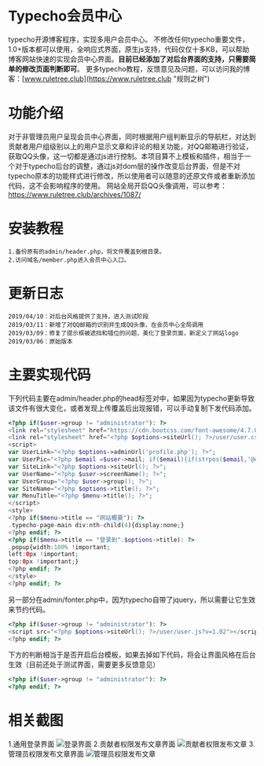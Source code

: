 # Typecho会员中心

typecho开源博客程序，实现多用户会员中心。
不修改任何typecho重要文件，1.0+版本都可以使用，全响应式界面，原生js支持，代码仅仅十多KB，可以帮助博客网站快速的实现会员中心界面。**目前已经添加了对后台界面的支持，只需要简单的修改页面判断即可**。
更多typecho教程，反馈意见及问题，可以访问我的博客：[www.ruletree.club](https://www.ruletree.club "规则之树") 

# 功能介绍

对于非管理员用户呈现会员中心界面，同时根据用户组判断显示的导航栏，对达到贡献者用户组级别以上的用户显示文章和评论的相关功能，对QQ邮箱进行验证，获取QQ头像，这一切都是通过js进行控制。本项目算不上模板和插件，相当于一个对于typecho后台的调整，通过js对dom层的操作改变后台界面，但是不对typecho原本的功能样式进行修改，所以使用者可以随意的还原文件或者重新添加代码，这不会影响程序的使用。
网站全局开启QQ头像调用，可以参考：https://www.ruletree.club/archives/1087/

# 安装教程

	1.备份原有的admin/header.php，将文件覆盖到根目录。
	2.访问域名/member.php进入会员中心入口。

# 更新日志

	2019/04/10：对后台风格提供了支持，进入测试阶段
	2019/03/11：新增了对QQ邮箱的识别并生成QQ头像，在会员中心全局调用
	2019/03/09：修复了提示框被遮挡和错位的问题，美化了登录页面，新定义了网站logo
	2019/03/06：原始版本

# 主要实现代码

下列代码主要在admin/header.php的head标签对中，如果因为typecho更新导致该文件有很大变化，或者发现上传覆盖后出现报错，可以手动复制下发代码添加。
``` php
<?php if($user->group != "administrator"): ?>
<link rel="stylesheet" href="https://cdn.bootcss.com/font-awesome/4.7.0/css/font-awesome.css">
<link rel="stylesheet" href="<?php $options->siteUrl(); ?>/user/user.css?v=1.10">
<script>
var UserLink="<?php $options->adminUrl('profile.php'); ?>";
var UserPic="<?php $email =$user->mail; if($email){if(strpos($email,'@qq.com') !==false){$email=str_replace('@qq.com','',$email);echo '//q1.qlogo.cn/g?b=qq&nk='.$email.'&';}else{$email= md5($email);echo '//cdn.v2ex.com/gravatar/'.$email.'?';}}else{echo '//cdn.v2ex.com/gravatar/null?';} ?>";
var SiteLink="<?php $options->siteUrl(); ?>";
var UserName="<?php $user->screenName(); ?>";
var UserGroup="<?php $user->group(); ?>";
var SiteName="<?php $options->title(); ?>";
var MenuTitle="<?php $menu->title(); ?>";
</script>
<style>
<?php if($menu->title == "网站概要"): ?>
.typecho-page-main div:nth-child(4){display:none;}
<?php endif; ?>
<?php if($menu->title == "登录到".$options->title): ?>
.popup{width:100% !important;
left:0px !important;
top:0px !important;}
<?php endif; ?>
</style>
<?php endif; ?>
```

另一部分在admin/fonter.php中，因为typecho自带了jquery，所以需要让它生效来节约代码。
``` php
<?php if($user->group != "administrator"): ?>
<script src="<?php $options->siteUrl(); ?>/user/user.js?v=1.02"></script>
<?php endif; ?>
```
下方的判断相当于是否开启后台模板，如果去掉如下代码，将会让界面风格在后台生效（目前还处于测试界面，需要更多反馈意见）
``` php
<?php if($user->group != "administrator"): ?>
<?php endif; ?>
```
# 相关截图
1.通用登录界面
![登录界面](https://github.com/buxia97/Typecho-user/blob/master/%E6%88%AA%E5%9B%BE/%E7%99%BB%E5%BD%95%E7%95%8C%E9%9D%A2.png?raw=true)
2.贡献者权限发布文章界面
![贡献者权限发布文章](https://github.com/buxia97/Typecho-user/blob/master/%E6%88%AA%E5%9B%BE/%E6%BC%94%E7%A4%BA%E6%88%AA%E5%9B%BE.png?raw=true)
3.管理员权限发布文章界面
![管理员权限发布文章](https://github.com/buxia97/Typecho-user/blob/master/%E6%88%AA%E5%9B%BE/%E5%90%8E%E5%8F%B0%E6%A0%B7%E5%BC%8F.png?raw=true)
 
